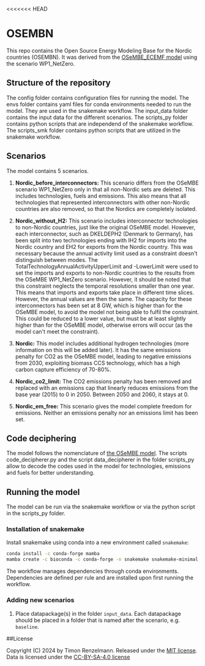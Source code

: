 <<<<<<< HEAD
# OSEMBN

This repo contains the Open Source Energy Modeling Base for the Nordic countries (OSEMBN). It was derived from the [OSeMBE_ECEMF model](https://github.com/KTH-dESA/OSeMBE_ECEMF) using the scenario WP1_NetZero.


## Structure of the repository

The config folder contains configuration files for running the model.
The envs folder contains yaml files for conda environments needed to run the model. They are used in the snakemake workflow.
The input_data folder contains the input data for the different scenarios.
The scripts_py folder contains python scripts that are independend of the snakemake workflow.
The scripts_smk folder contains python scripts that are utilized in the snakemake workflow.

## Scenarios
The model contains 5 scenarios.

1. **Nordic_before_interconnectors:**
This scenario differs from the OSeMBE scenario WP1_NetZero only in that all non-Nordic sets are deleted. This includes technologies, fuels and emissions. This also means that all technologies that represented interconnectors with other non-Nordic countries are also removed, so that the Nordics are completely isolated.

2. **Nordic_without_H2:**
This scenario includes interconnector technologies to non-Nordic countries, just like the original OSeMBE model. However, each interconnector, such as DKELDEPH2 (Denmark to Germany), has been split into two technologies ending with IH2 for imports into the Nordic country and EH2 for exports from the Nordic country. This was necessary because the annual activity limit used as a constraint doesn't distinguish between modes. The TotalTechnologyAnnualActivityUpperLimit and -LowerLimit were used to set the imports and exports to non-Nordic countries to the results from the OSeMBE WP1_NetZero scenario. However, it should be noted that this constraint neglects the temporal resolutions smaller than one year. This means that imports and exports take place in different time slices. However, the annual values are then the same. The capacity for these interconnectors has been set at 8 GW, which is higher than for the OSeMBE model, to avoid the model not being able to fulfil the constraint. This could be reduced to a lower value, but must be at least slightly higher than for the OSeMBE model, otherwise errors will occur (as the model can't meet the constraint).

3. **Nordic:**
This model includes additional hydrogen technologies (more information on this will be added later). It has the same emissions penalty for CO2 as the OSeMBE model, leading to negative emissions from 2030, exploiting biomass CCS technology, which has a high carbon capture efficiency of 70-80%.

4. **Nordic_co2_limit:**
The CO2 emissions penalty has been removed and replaced with an emissions cap that linearly reduces emissions from the base year (2015) to 0 in 2050. Between 2050 and 2060, it stays at 0.

5. **Nordic_em_free:**
This scenario gives the model complete freedom for emissions. Neither an emissions penalty nor an emissions limit has been set.

## Code deciphering

The model follows the nomenclature of [the OSeMBE model](https://osembe.readthedocs.io/en/latest/). The scripts code_decipherer.py and the script data_decipherer in the folder scripts_py allow to decode the codes used in the model for technologies, emissions and fuels for better understanding.

## Running the model

The model can be run via the snakemake workflow or via the python script in the scripts_py folder.

### Installation of snakemake

Install snakemake using conda into a new environment called `snakemake`:

```bash
conda install -c conda-forge mamba
mamba create -c bioconda -c conda-forge -n snakemake snakemake-minimal
```

The workflow manages dependencies through conda environments.
Dependencies are defined per rule and are installed upon first running the workflow.

### Adding new scenarios

1. Place datapackage(s) in the folder `input_data`. Each datapackage should be placed in a folder
that is named after the scenario, e.g. `baseline`.

##License

Copyright (C) 2024 by Timon Renzelmann. Released under the [MIT license](./license/LICENSE).
Data is licensed under the [CC-BY-SA-4.0 license](./license/LICENSE_for_data.txt) 

